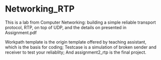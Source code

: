 # Networking_RTP
This is a lab from Computer Networking: building a simple reliable transport protocol, RTP, on top of UDP, and the details on presented in Assignment.pdf

Workpath template is the origin template offered by teaching assistant, which is the basis for coding; Testcase is a simulation of broken sender and receiver to test your reliablity; And assignment2_rtp is the final project.
